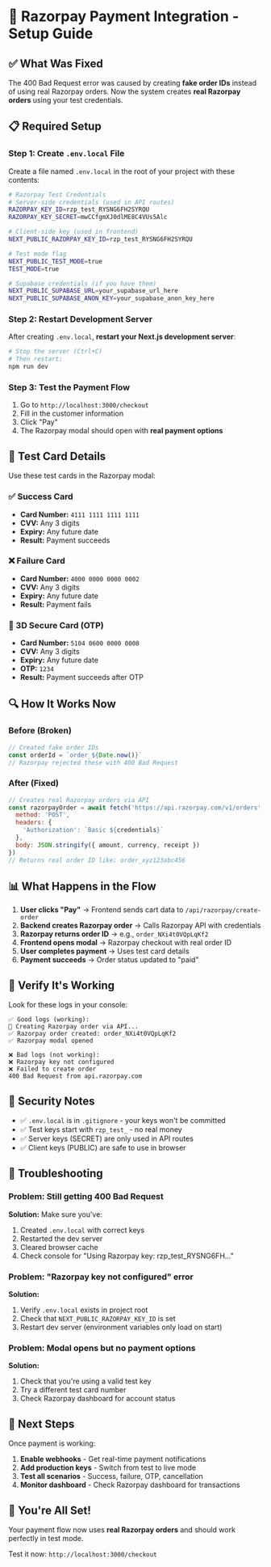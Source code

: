 # 🚀 Razorpay Payment Integration - Setup Guide

## ✅ What Was Fixed

The 400 Bad Request error was caused by creating **fake order IDs** instead of using real Razorpay orders. Now the system creates **real Razorpay orders** using your test credentials.

## 📋 Required Setup

### Step 1: Create `.env.local` File

Create a file named `.env.local` in the root of your project with these contents:

```bash
# Razorpay Test Credentials
# Server-side credentials (used in API routes)
RAZORPAY_KEY_ID=rzp_test_RYSNG6FH2SYRQU
RAZORPAY_KEY_SECRET=mwCCfgmXJ0dlME8C4VUs5Alc

# Client-side key (used in frontend)
NEXT_PUBLIC_RAZORPAY_KEY_ID=rzp_test_RYSNG6FH2SYRQU

# Test mode flag
NEXT_PUBLIC_TEST_MODE=true
TEST_MODE=true

# Supabase credentials (if you have them)
NEXT_PUBLIC_SUPABASE_URL=your_supabase_url_here
NEXT_PUBLIC_SUPABASE_ANON_KEY=your_supabase_anon_key_here
```

### Step 2: Restart Development Server

After creating `.env.local`, **restart your Next.js development server**:

```bash
# Stop the server (Ctrl+C)
# Then restart:
npm run dev
```

### Step 3: Test the Payment Flow

1. Go to `http://localhost:3000/checkout`
2. Fill in the customer information
3. Click "Pay"
4. The Razorpay modal should open with **real payment options**

## 🧪 Test Card Details

Use these test cards in the Razorpay modal:

### ✅ Success Card
- **Card Number:** `4111 1111 1111 1111`
- **CVV:** Any 3 digits
- **Expiry:** Any future date
- **Result:** Payment succeeds

### ❌ Failure Card
- **Card Number:** `4000 0000 0000 0002`
- **CVV:** Any 3 digits
- **Expiry:** Any future date
- **Result:** Payment fails

### 🔐 3D Secure Card (OTP)
- **Card Number:** `5104 0600 0000 0008`
- **CVV:** Any 3 digits
- **Expiry:** Any future date
- **OTP:** `1234`
- **Result:** Payment succeeds after OTP

## 🔍 How It Works Now

### Before (Broken)
```javascript
// Created fake order IDs
const orderId = `order_${Date.now()}`
// Razorpay rejected these with 400 Bad Request
```

### After (Fixed)
```javascript
// Creates real Razorpay orders via API
const razorpayOrder = await fetch('https://api.razorpay.com/v1/orders', {
  method: 'POST',
  headers: {
    'Authorization': `Basic ${credentials}`
  },
  body: JSON.stringify({ amount, currency, receipt })
})
// Returns real order ID like: order_xyz123abc456
```

## 📊 What Happens in the Flow

1. **User clicks "Pay"** → Frontend sends cart data to `/api/razorpay/create-order`
2. **Backend creates Razorpay order** → Calls Razorpay API with credentials
3. **Razorpay returns order ID** → e.g., `order_NXi4t0VQpLqKf2`
4. **Frontend opens modal** → Razorpay checkout with real order ID
5. **User completes payment** → Uses test card details
6. **Payment succeeds** → Order status updated to "paid"

## 🎯 Verify It's Working

Look for these logs in your console:

```
✅ Good logs (working):
🎯 Creating Razorpay order via API...
✅ Razorpay order created: order_NXi4t0VQpLqKf2
✅ Razorpay modal opened

❌ Bad logs (not working):
❌ Razorpay key not configured
❌ Failed to create order
400 Bad Request from api.razorpay.com
```

## 🔐 Security Notes

- ✅ `.env.local` is in `.gitignore` - your keys won't be committed
- ✅ Test keys start with `rzp_test_` - no real money
- ✅ Server keys (SECRET) are only used in API routes
- ✅ Client keys (PUBLIC) are safe to use in browser

## 🚨 Troubleshooting

### Problem: Still getting 400 Bad Request

**Solution:** Make sure you've:
1. Created `.env.local` with correct keys
2. Restarted the dev server
3. Cleared browser cache
4. Check console for "Using Razorpay key: rzp_test_RYSNG6FH..."

### Problem: "Razorpay key not configured" error

**Solution:** 
1. Verify `.env.local` exists in project root
2. Check that `NEXT_PUBLIC_RAZORPAY_KEY_ID` is set
3. Restart dev server (environment variables only load on start)

### Problem: Modal opens but no payment options

**Solution:**
1. Check that you're using a valid test key
2. Try a different test card number
3. Check Razorpay dashboard for account status

## 📱 Next Steps

Once payment is working:

1. **Enable webhooks** - Get real-time payment notifications
2. **Add production keys** - Switch from test to live mode
3. **Test all scenarios** - Success, failure, OTP, cancellation
4. **Monitor dashboard** - Check Razorpay dashboard for transactions

## 🎉 You're All Set!

Your payment flow now uses **real Razorpay orders** and should work perfectly in test mode.

Test it now: `http://localhost:3000/checkout`

